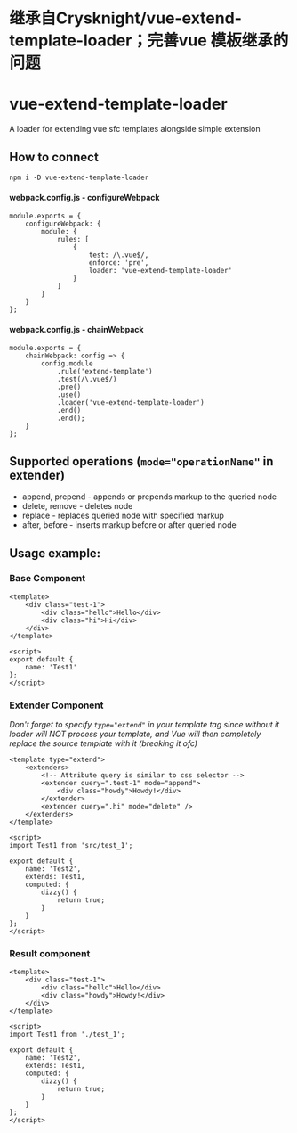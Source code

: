 # 继承自Crysknight/vue-extend-template-loader；完善vue 模板继承的问题

# vue-extend-template-loader
A loader for extending vue sfc templates alongside simple extension

## How to connect

```
npm i -D vue-extend-template-loader
```

#### webpack.config.js - configureWebpack
```
module.exports = {
    configureWebpack: {
        module: {
            rules: [
                {
                    test: /\.vue$/,
                    enforce: 'pre',
                    loader: 'vue-extend-template-loader'
                }
            ]
        }
    }
};
```

#### webpack.config.js - chainWebpack
```
module.exports = {
    chainWebpack: config => {
        config.module
            .rule('extend-template')
            .test(/\.vue$/)
            .pre()
            .use()
            .loader('vue-extend-template-loader')
            .end()
            .end();
    }
};
```

## Supported operations (`mode="operationName"` in extender)
- append, prepend - appends or prepends markup to the queried node
- delete, remove - deletes node
- replace - replaces queried node with specified markup
- after, before - inserts markup before or after queried node

## Usage example:

### Base Component
```
<template>
    <div class="test-1">
        <div class="hello">Hello</div>
        <div class="hi">Hi</div>
    </div>
</template>

<script>
export default {
    name: 'Test1'
};
</script>
```

### Extender Component
*Don't forget to specify `type="extend"` in your template tag since without it loader will NOT process your template, 
and Vue will then completely replace the source template with it (breaking it ofc)*
```
<template type="extend">
    <extenders>
        <!-- Attribute query is similar to css selector -->
        <extender query=".test-1" mode="append">
            <div class="howdy">Howdy!</div>
        </extender>
        <extender query=".hi" mode="delete" />
    </extenders>
</template>

<script>
import Test1 from 'src/test_1';

export default {
    name: 'Test2',
    extends: Test1,
    computed: {
        dizzy() {
            return true;
        }
    }
};
</script>
```

### Result component
```
<template>
    <div class="test-1">
        <div class="hello">Hello</div>
        <div class="howdy">Howdy!</div>
    </div>
</template>

<script>
import Test1 from './test_1';

export default {
    name: 'Test2',
    extends: Test1,
    computed: {
        dizzy() {
            return true;
        }
    }
};
</script>
```
